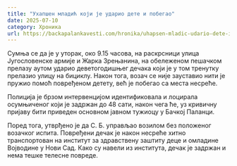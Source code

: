 ```yaml
---
title: "Ухапшен младић који је ударио дете и побегао"
date: 2025-07-10
category: Хроника
url: https://backapalankavesti.com/hronika/uhapsen-mladic-udario-dete-i-pobegao/
---
```


Сумња се да је у уторак, око 9.15 часова, на раскрсници улица Југословенске армије и Жарка Зрењанина, на обележеном пешачком прелазу аутом ударио деветогодишњег дечака који је у том тренутку прелазио улицу на бициклу. Након тога, возач се није зауставио нити је пружио помоћ повређеном детету, већ је побегао са места несреће.

Полиција је брзом интервенцијом идентификовала и лоцирала осумњиченог који је задржан до 48 сати, након чега ће, уз кривичну пријаву бити приведен основном јавном тужиоцу у Бачкој Паланци.

Поред тога, утврђено је да С. Б. управљао возилом без положеног возачког испита. Повређени дечак је након несреће хитно транспортован на институт за здравствену заштиту деце и омладине Војводине у Нови Сад. Како су навели из института, дечак је задржан и нема тешке телесне повреде.
